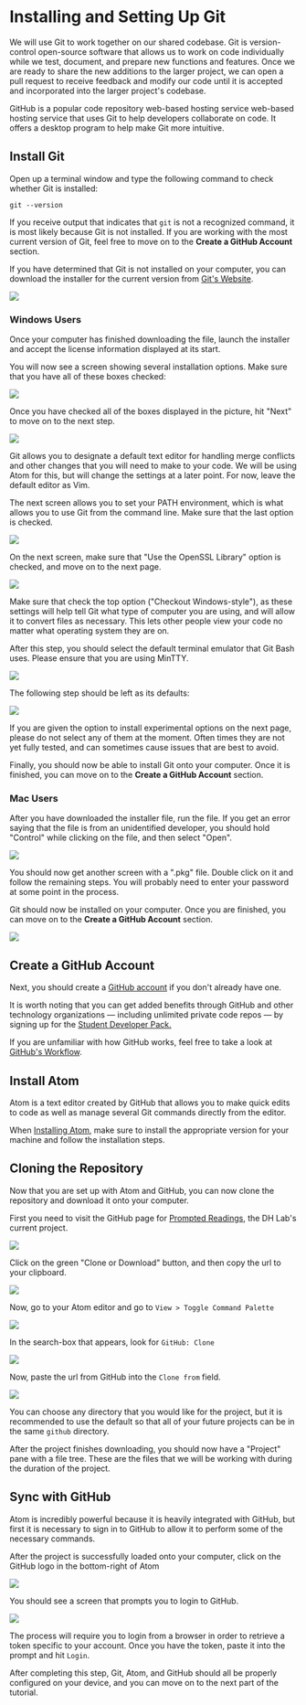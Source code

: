 # Installing and Setting Up Git

We will use Git to work together on our shared codebase. Git is version-control open-source software that allows us to work on code individually while we test, document, and prepare new functions and features. Once we are ready to share the new additions to the larger project, we can open a pull request to receive feedback and modify our code until it is accepted and incorporated into the larger project's codebase.

GitHub is a popular code repository web-based hosting service web-based hosting service that uses Git to help developers collaborate on code. It offers a desktop program to help make Git more intuitive.


## Install Git
Open up a terminal window and type the following command to check whether Git is installed:

```
git --version
```

If you receive output that indicates that `git` is not a recognized command, it is most likely because Git is not installed. If you are working with the most current version of Git, feel free to move on to the **Create a GitHub Account** section.

If you have determined that Git is not installed on your computer, you can download the installer for the current version from [Git's Website](https://git-scm.com).

![](./images/git/git_site.png)

### Windows Users
Once your computer has finished downloading the file, launch the installer and accept the license information displayed at its start.

You will now see a screen showing several installation options. Make sure that you have all of these boxes checked:

![](./images/git/git_install_options.png)

Once you have checked all of the boxes displayed in the picture, hit "Next" to move on to the next step.

![](./images/git/vim_default.png)

Git allows you to designate a default text editor for handling merge conflicts and other changes that you will need to make to your code. We will be using Atom for this, but will change the settings at a later point. For now, leave the default editor as Vim.

The next screen allows you to set your PATH environment, which is what allows you to use Git from the command line. Make sure that the last option is checked.

![](./images/git/git_path.png)

On the next screen, make sure that "Use the OpenSSL Library" option is checked, and move on to the next page.

![](./images/git/git_line_ending.png)

Make sure that check the top option ("Checkout Windows-style"), as these settings will help tell Git what type of computer you are using, and will allow it to convert files as necessary. This lets other people view your code no matter what operating system they are on.

After this step, you should select the default terminal emulator that Git Bash uses. Please ensure that you are using MinTTY.

![](./images/git/git_terminal.png)

The following step should be left as its defaults:

![](./images/git/git_options.png)

If you are given the option to install experimental options on the next page, please do not select any of them at the moment. Often times they are not yet fully tested, and can sometimes cause issues that are best to avoid.

Finally, you should now be able to install Git onto your computer. Once it is finished, you can move on to the **Create a GitHub Account** section.

### Mac Users
After you have downloaded the installer file, run the file. If you get an error saying that the file is from an unidentified developer, you should hold "Control" while clicking on the file, and then select "Open".

![](./images/git/mac_force_open.png)

You should now get another screen with a ".pkg" file. Double click on it and follow the remaining steps. You will probably need to enter your password at some point in the process.

Git should now be installed on your computer. Once you are finished, you can move on to the **Create a GitHub Account** section.

![](./images/git/git_dmg.png)


## Create a GitHub Account
Next, you should create a [GitHub account](https://github.com/join) if you don't already have one.

It is worth noting that you can get added benefits through GitHub and other technology organizations — including unlimited private code repos — by signing up for the [Student Developer Pack.](https://education.github.com/pack)

If you are unfamiliar with how GitHub works, feel free to take a look at [GitHub's Workflow](https://guides.github.com/introduction/flow/).


## Install Atom
Atom is a text editor created by GitHub that allows you to make quick edits to code as well as manage several Git commands directly from the editor.

When [Installing Atom](https://atom.io), make sure to install the appropriate version for your machine and follow the installation steps.


## Cloning the Repository
Now that you are set up with Atom and GitHub, you can now clone the repository and download it onto your computer.

First you need to visit the GitHub page for [Prompted Readings](https://github.com/dhmit/prompted_readings), the DH Lab's current project.

![](./images/prompted_readings.png)

Click on the green "Clone or Download" button, and then copy the url to your clipboard.

![](./images/clipboard_copy.png)

Now, go to your Atom editor and go to `View > Toggle Command Palette`

![](./images/toggle_palette.png)

In the search-box that appears, look for `GitHub: Clone`

![](./images/command_palette.png)

Now, paste the url from GitHub into the `Clone from` field.

![](./images/clone_prompted.png)

You can choose any directory that you would like for the project, but it is recommended to use the default so that all of your future projects can be in the same `github` directory.

After the project finishes downloading, you should now have a "Project" pane with a file tree. These are the files that we will be working with during the duration of the project.


## Sync with GitHub
Atom is incredibly powerful because it is heavily integrated with GitHub, but first it is necessary to sign in to GitHub to allow it to perform some of the necessary commands.

After the project is successfully loaded onto your computer, click on the GitHub logo in the bottom-right of Atom

![](./images/github_button.png)

You should see a screen that prompts you to login to GitHub.

![](./images/login.png)

The process will require you to login from a browser in order to retrieve a token specific to your account. Once you have the token, paste it into the prompt and hit `Login`.

After completing this step, Git, Atom, and GitHub should all be properly configured on your device, and you can move on to the next part of the tutorial.
